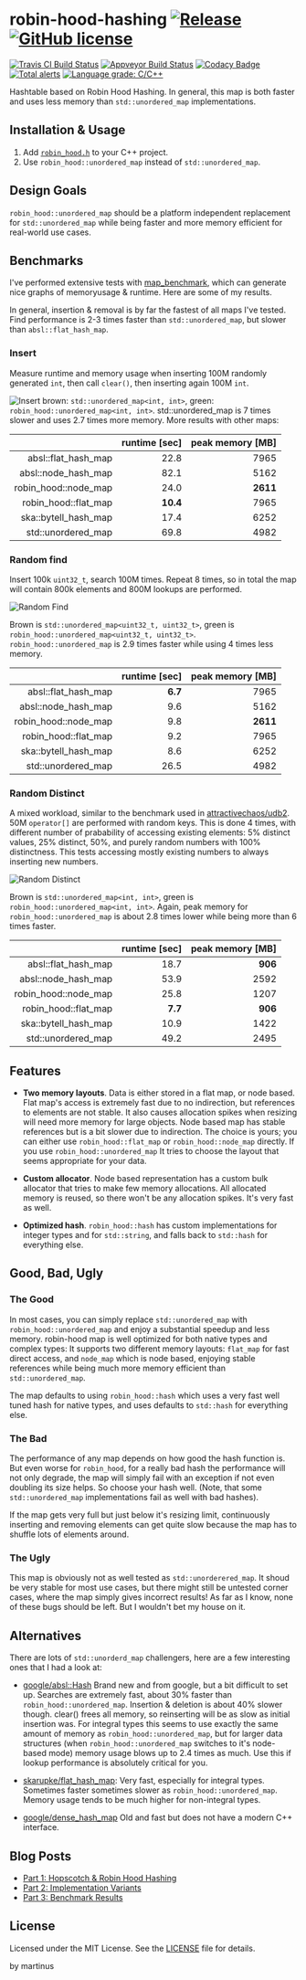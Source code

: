 robin-hood-hashing [![Release](https://img.shields.io/github/release/martinus/robin-hood-hashing.svg)](https://github.com/martinus/robin-hood-hashing/releases) [![GitHub license](https://img.shields.io/github/license/martinus/robin-hood-hashing.svg)](https://raw.githubusercontent.com/martinus/robin-hood-hashing/master/LICENSE)
==================

[![Travis CI Build Status](https://travis-ci.com/martinus/robin-hood-hashing.svg?branch=master)](https://travis-ci.com/martinus/robin-hood-hashing)
[![Appveyor Build Status](https://ci.appveyor.com/api/projects/status/github/martinus/robin-hood-hashing?branch=master&svg=true)](https://ci.appveyor.com/project/martinus/robin-hood-hashing)
[![Codacy Badge](https://api.codacy.com/project/badge/Grade/9308495247b542c9802016caa6fd3461)](https://www.codacy.com/app/martinus/robin-hood-hashing?utm_source=github.com&amp;utm_medium=referral&amp;utm_content=martinus/robin-hood-hashing&amp;utm_campaign=Badge_Grade)
[![Total alerts](https://img.shields.io/lgtm/alerts/g/martinus/robin-hood-hashing.svg?logo=lgtm&logoWidth=18)](https://lgtm.com/projects/g/martinus/robin-hood-hashing/alerts/)
[![Language grade: C/C++](https://img.shields.io/lgtm/grade/cpp/g/martinus/robin-hood-hashing.svg?logo=lgtm&logoWidth=18)](https://lgtm.com/projects/g/martinus/robin-hood-hashing/context:cpp)

Hashtable based on Robin Hood Hashing. In general, this map is both faster and uses less memory than
`std::unordered_map` implementations.

## Installation & Usage

1. Add [`robin_hood.h`](https://github.com/martinus/robin-hood-hashing/blob/master/src/include/robin_hood.h) to your C++ project.
1. Use `robin_hood::unordered_map` instead of `std::unordered_map`.

## Design Goals

`robin_hood::unordered_map` should be a platform independent replacement for `std::unordered_map` while being faster and more memory efficient for real-world use cases.

## Benchmarks

I've performed extensive tests with [map_benchmark](https://github.com/martinus/map_benchmark), which can generate nice graphs of memoryusage & runtime. Here are some of my results.

In general, insertion & removal is by far the fastest of all maps I've tested. Find performance is 2-3 times faster than `std::unordered_map`, but slower than `absl::flat_hash_map`.

### Insert
Measure runtime and memory usage when inserting 100M randomly generated `int`, then call `clear()`, then inserting again 100M `int`. 

![Insert](https://raw.githubusercontent.com/martinus/robin-hood-hashing/master/doc/insert_int.png)
brown: `std::unordered_map<int, int>`, green: `robin_hood::unordered_map<int, int>`. std::unordered_map is 7 times slower and uses 2.7 times more memory. More results with other maps:

|                           | runtime [sec] | peak memory [MB] |
|--------------------------:|--------------:|-----------------:|
|       absl::flat_hash_map |          22.8 |             7965 |
|       absl::node_hash_map |          82.1 |             5162 |
|      robin_hood::node_map |          24.0 |         **2611** |
|      robin_hood::flat_map |      **10.4** |             7965 |
|      ska::bytell_hash_map |          17.4 |             6252 |
|        std::unordered_map |          69.8 |             4982 |

### Random find
Insert 100k `uint32_t`, search 100M times. Repeat 8 times, so in total the map will contain 800k elements and 800M lookups are performed.

![Random Find](https://raw.githubusercontent.com/martinus/robin-hood-hashing/master/doc/random_find_existing.png)

Brown is `std::unordered_map<uint32_t, uint32_t>`, green is `robin_hood::unordered_map<uint32_t, uint32_t>`.  `robin_hood::unordered_map` is 2.9 times faster while using 4 times less memory.

|                           | runtime [sec] | peak memory [MB] |
|--------------------------:|--------------:|-----------------:|
|       absl::flat_hash_map |       **6.7** |             7965 |
|       absl::node_hash_map |           9.6 |             5162 |
|      robin_hood::node_map |           9.8 |         **2611** |
|      robin_hood::flat_map |           9.2 |             7965 |
|      ska::bytell_hash_map |           8.6 |             6252 |
|        std::unordered_map |          26.5 |             4982 |

### Random Distinct

A mixed workload, similar to the benchmark used in [attractivechaos/udb2](https://github.com/attractivechaos/udb2). 50M `operator[]` are performed with random keys. This is done 4 times, with different number of prabability of accessing existing elements: 5% distinct values, 25% distinct, 50%, and purely random numbers with 100% distinctness. This tests accessing mostly existing numbers to always inserting new numbers.

![Random Distinct](https://raw.githubusercontent.com/martinus/robin-hood-hashing/master/doc/random_distinct2.png)

Brown is `std::unordered_map<int, int>`, green is `robin_hood::unordered_map<int, int>`. Again, peak memory for `robin_hood::unordered_map` is about 2.8 times lower while being more than 6 times faster.

|                           | runtime [sec] | peak memory [MB] |
|--------------------------:|--------------:|-----------------:|
|       absl::flat_hash_map |          18.7 |          **906** |
|       absl::node_hash_map |          53.9 |             2592 |
|      robin_hood::node_map |          25.8 |             1207 |
|      robin_hood::flat_map |       **7.7** |          **906** |
|      ska::bytell_hash_map |          10.9 |             1422 |
|        std::unordered_map |          49.2 |             2495 |

## Features

- **Two memory layouts**. Data is either stored in a flat map, or node based. Flat map's access is extremely fast due to no indirection, but references to elements are not stable. It also causes allocation spikes when resizing will need more memory for large objects. Node based map has stable references but is a bit slower due to indirection. The choice is yours; you can either use `robin_hood::flat_map` or `robin_hood::node_map` directly. If you use `robin_hood::unordered_map` It tries to choose the layout that seems appropriate for your data.

- **Custom allocator**. Node based representation has a custom bulk allocator that tries to make few memory allocations. All allocated memory is reused, so there won't be any allocation spikes. It's very fast as well.

- **Optimized hash**. `robin_hood::hash` has custom implementations for integer types and for `std::string`, and falls back to `std::hash` for everything else.

## Good, Bad, Ugly

### The Good

In most cases, you can simply replace `std::unordered_map` with `robin_hood::unordered_map` and enjoy a substantial speedup and less memory. robin-hood map is well optimized for both native types and complex types: It supports two different memory layouts: `flat_map` for fast direct access, and `node_map` which is node based, enjoying stable references while being much more memory efficient than `std::unordered_map`. 

The map defaults to using `robin_hood::hash` which uses a very fast well tuned hash for native types, and uses defaults to `std::hash` for everything else.

### The Bad

The performance of any map depends on how good the hash function is. But even worse for `robin_hood`, for a really bad hash the performance will not only degrade, the map will simply fail with an exception if not even doubling its size helps. So choose your hash well. (Note, that some `std::unordered_map` implementations fail as well with bad hashes).

If the map gets very full but just below it's resizing limit, continuously inserting and removing elements can get quite slow because the map has to shuffle lots of elements around. 

### The Ugly

This map is obviously not as well tested as `std::unorderered_map`. It shoud be very stable for most use cases, but there might still be untested corner cases, where the map simply gives incorrect results! As far as I know, none of these bugs should be left. But I wouldn't bet my house on it.

## Alternatives

There are lots of `std::unorderd_map` challengers, here are a few interesting ones that I had a look at:

* [google/absl::Hash](https://abseil.io/blog/20180927-swisstables) Brand new and from google, but a bit difficult
to set up. Searches are extremely fast, about 30% faster than `robin_hood::unordered_map`. Insertion & deletion is
about 40% slower though. clear() frees all memory, so reinserting will be as slow as initial insertion was. For
integral types this seems to use exactly the same amount of memory as `robin_hood::unordered_map`, but for larger
data structures (when `robin_hood::unordered_map` switches to it's node-based mode) memory usage blows up to 2.4
times as much. Use this if lookup performance is absolutely critical for you.

* [skarupke/flat_hash_map](https://github.com/skarupke/flat_hash_map/blob/master/flat_hash_map.hpp): Very fast,
especially for integral types. Sometimes faster sometimes slower as `robin_hood::unordered_map`. Memory usage
tends to be much higher for non-integral types.

* [google/dense_hash_map](http://goog-sparsehash.sourceforge.net/doc/dense_hash_map.html) Old and fast but does
not have a modern C++ interface.


## Blog Posts

* [Part 1: Hopscotch & Robin Hood Hashing](http://martin.ankerl.com/2016/09/15/very-fast-hashmap-in-c-part-1/)
* [Part 2: Implementation Variants](http://martin.ankerl.com/2016/09/21/very-fast-hashmap-in-c-part-2/)
* [Part 3: Benchmark Results](http://martin.ankerl.com/2016/09/21/very-fast-hashmap-in-c-part-3/)

## License

Licensed under the MIT License. See the [LICENSE](https://github.com/martinus/robin-hood-hashing/blob/master/LICENSE) file for details.

by martinus
